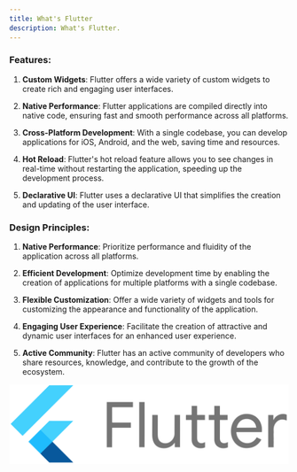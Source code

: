 ```yaml
---
title: What's Flutter
description: What's Flutter.
---
```

### Features:

1. **Custom Widgets**: Flutter offers a wide variety of custom widgets to create rich and engaging user interfaces.

2. **Native Performance**: Flutter applications are compiled directly into native code, ensuring fast and smooth performance across all platforms.

3. **Cross-Platform Development**: With a single codebase, you can develop applications for iOS, Android, and the web, saving time and resources.

4. **Hot Reload**: Flutter's hot reload feature allows you to see changes in real-time without restarting the application, speeding up the development process.

5. **Declarative UI**: Flutter uses a declarative UI that simplifies the creation and updating of the user interface.

### Design Principles:

1. **Native Performance**: Prioritize performance and fluidity of the application across all platforms.

2. **Efficient Development**: Optimize development time by enabling the creation of applications for multiple platforms with a single codebase.

3. **Flexible Customization**: Offer a wide variety of widgets and tools for customizing the appearance and functionality of the application.

4. **Engaging User Experience**: Facilitate the creation of attractive and dynamic user interfaces for an enhanced user experience.

5. **Active Community**: Flutter has an active community of developers who share resources, knowledge, and contribute to the growth of the ecosystem.

![Flutter](/src/assets/flutter.png)